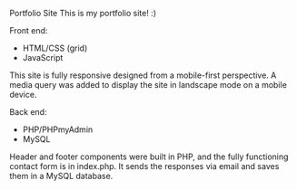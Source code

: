 Portfolio Site
This is my portfolio site! :)

Front end:
- HTML/CSS (grid)
- JavaScript

This site is fully responsive designed from a mobile-first perspective. A media query was added to display the site in landscape mode on a mobile device.

Back end:
- PHP/PHPmyAdmin
- MySQL

Header and footer components were built in PHP, and the fully functioning contact form is in index.php. It sends the responses via email and saves them in a MySQL database.
